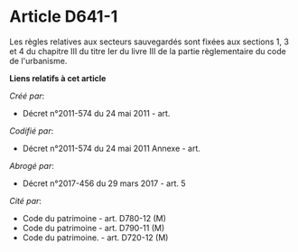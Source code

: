 # Article D641-1

Les règles relatives aux secteurs sauvegardés sont fixées aux sections 1, 3 et 4 du chapitre III du titre Ier du livre III de
la partie règlementaire du code de l'urbanisme.

**Liens relatifs à cet article**

_Créé par_:

  - Décret n°2011-574 du 24 mai 2011  - art.

_Codifié par_:

  - Décret n°2011-574 du 24 mai 2011 Annexe - art.

_Abrogé par_:

  - Décret n°2017-456 du 29 mars 2017 - art. 5

_Cité par_:

  - Code du patrimoine - art. D780-12 (M)
  - Code du patrimoine - art. D790-11 (M)
  - Code du patrimoine. - art. D720-12 (M)
